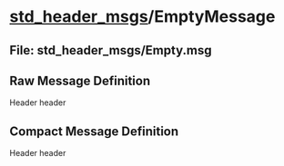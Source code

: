 # [std_header_msgs](../README.md)/EmptyMessage #

## File: std_header_msgs/Empty.msg
## Raw Message Definition
  
Header header  
  
  
## Compact Message Definition
  
Header header  
